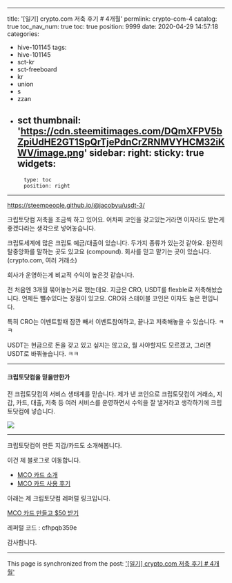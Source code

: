 
---
title: '[일기] crypto.com 저축 후기 # 4개월'
permlink: crypto-com-4
catalog: true
toc_nav_num: true
toc: true
position: 9999
date: 2020-04-29 14:57:18
categories:
- hive-101145
tags:
- hive-101145
- sct-kr
- sct-freeboard
- kr
- union
- s
- zzan
- sct
thumbnail: 'https://cdn.steemitimages.com/DQmXFPV5bZpiUdHE2GT1SpQrTjePdnCrZRNMVYHCM32iKWV/image.png'
sidebar:
    right:
        sticky: true
widgets:
    -
        type: toc
        position: right
---


https://steempeople.github.io/@jacobyu/usdt-3/

크립토닷컴 저축을 조금씩 하고 있어요. 어차피 코인을 갖고있는거라면 이자라도 받는게 좋겠다라는 생각으로 넣어놓습니다. 

크립토세계에 많은 크립토 예금/대출이 있습니다. 두가지 종류가 있는것 같아요. 완전히 탈중앙화를 말하는 곳도 있고요 (compound).  회사를 믿고 맡기는 곳이 있습니다. (crypto.com, 여러 거래소)

회사가 운영하는게 비교적 수익이 높은것 같습니다.

전 처음엔 3개월 묶어놓는거로 했는데요. 지금은 CRO, USDT를 flexble로 저축해놨습니다. 언제든 뺄수있다는 장점이 있고요. CRO와 스테이블 코인은 이자도 높은 편입니다.


특히 CRO는 이벤트할때 잠깐 빼서 이벤트참여하고, 끝나고 저축해놓을 수 있습니다. ㅋㅋ 

USDT는 현금으로 돈을 갖고 있고 싶지는 않고요, 뭘 사야할지도 모르겠고, 그러면 USDT로 바꿔놓습니다. ㅋㅋ

---

#### 크립토닷컴을 믿을만한가

전 크립토닷컴의 서비스 생태계를 믿습니다. 제가 낸 코인으로 크립토닷컴이 거래소, 지갑, 카드, 대출, 저축 등 여러 서비스를 운영하면서 수익을 잘 낼거라고 생각하기에 크립토닷컴에 넣습니다.


![](https://cdn.steemitimages.com/DQmXFPV5bZpiUdHE2GT1SpQrTjePdnCrZRNMVYHCM32iKWV/image.png)

---



크립토닷컴이 만든 지갑/카드도 소개해봅니다.

이건 제 블로그로 이동합니다.

* [MCO 카드 소개](https://jacobyu.tistory.com/entry/MCO-%EC%95%94%ED%98%B8%ED%99%94%ED%8F%90-%EC%A7%81%EB%B6%88%EC%B9%B4%EB%93%9C-visa-%EC%86%8C%EA%B0%9C?category=788015)
* [MCO 카드 사용 후기](https://jacobyu.tistory.com/entry/MCO-%EC%95%94%ED%98%B8%ED%99%94%ED%8F%90-%EC%A7%81%EB%B6%88%EC%B9%B4%EB%93%9C-visa-%EC%86%8C%EA%B0%9C?category=788015)


아래는 제 크립토닷컴 레퍼럴 링크입니다.  

[MCO 카드 만들고 $50 받기](https://platinum.crypto.com/r/cfhpqb359e)  

레퍼럴 코드 : cfhpqb359e

감사합니다.

- - -

This page is synchronized from the post: ['[일기] crypto.com 저축 후기 # 4개월'](https://steemit.com/@jacobyu/crypto-com-4)
